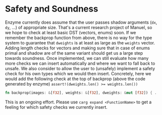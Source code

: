 # Safety and Soundness

Enzyme currently does assume that the user passes shadow arguments (`dx`, `dy`, ...) of appropriate size. That's a current research project of Manuel, so we hope to check at least basic DST (vectors, enums) soon. If we remember the backprop function from above, there is no way for the type system to guarantee that `dweights` is at least as large as the `weights` vector. Adding length checks for vectors and making sure that in case of enums primal and shadow are of the same variant should get us a large step towards soundness. Once implemented, we can still evaluate how many more checks we can insert automatically and where we want to fall back to unsafe. We also consider to allow the user to (unsafely) implement a safety check for his own types which we would then insert. Concretely, here we would add the following check at the top of backprop (above the code generated by enzyme) `assert!(dweights.len() >= weights.len())`
```rust
fn backprop(images: &[f32], weights: &[f32], dweights: &mut [f32]) { ... }
```

This is an ongoing effort. Please use `carg expand <FunctionName>` to get a feeling for which safety checks we currently insert.
